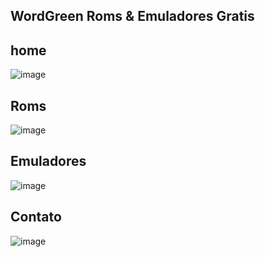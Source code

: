 ## WordGreen Roms & Emuladores Gratis


## home
![image](https://github.com/wagner333/WordGreen/assets/144560716/07d32971-211e-4add-a109-568a686daf69)

## Roms
![image](https://github.com/wagner333/WordGreen/assets/144560716/f0eef47a-b47c-4fcb-a38b-2487f5c7a456)

## Emuladores 
![image](https://github.com/wagner333/WordGreen/assets/144560716/11f69b38-0008-4072-bbc9-430035ce57af)

## Contato
![image](https://github.com/wagner333/WordGreen/assets/144560716/ac3df95e-9dab-489c-a860-42d3a1f598ed)

